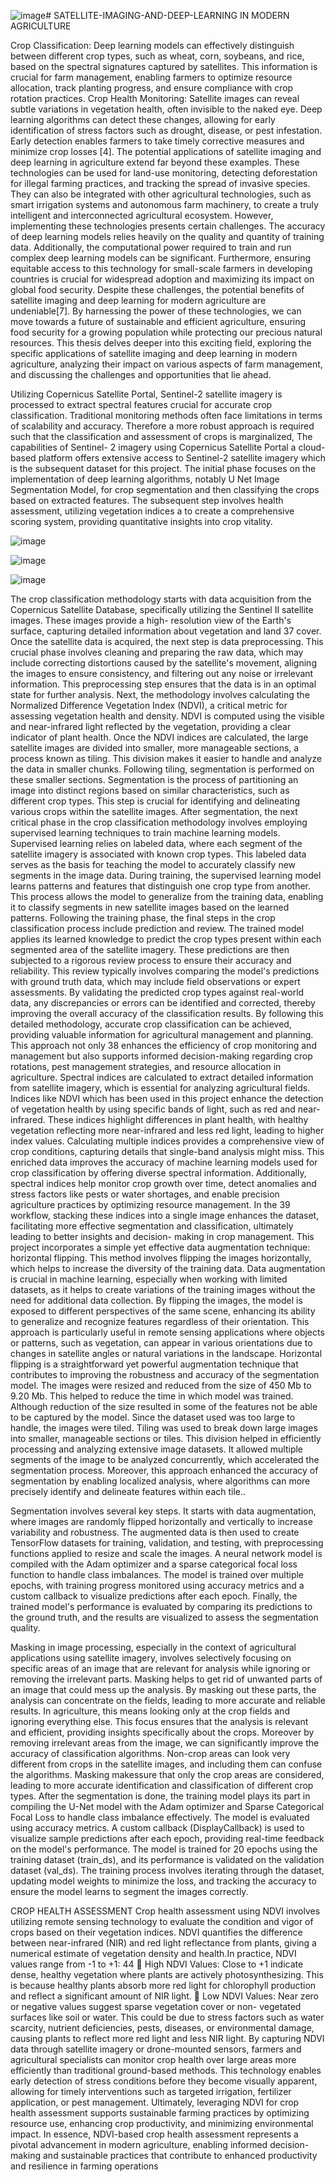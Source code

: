 ![image](https://github.com/user-attachments/assets/d15a09c6-36a3-4fa2-b836-a5b889a58f75)# SATELLITE-IMAGING-AND-DEEP-LEARNING IN MODERN AGRICULTURE



Crop Classification: Deep learning models can effectively distinguish between different 
crop types, such as wheat, corn, soybeans, and rice, based on the spectral signatures 
captured by satellites. This information is crucial for farm management, enabling farmers 
to optimize resource allocation, track planting progress, and ensure compliance with crop 
rotation practices.
 Crop Health Monitoring: Satellite images can reveal subtle variations in vegetation 
health, often invisible to the naked eye. Deep learning algorithms can detect these changes, 
allowing for early identification of stress factors such as drought, disease, or pest 
infestation. Early detection enables farmers to take timely corrective measures and 
minimize crop losses [4].
 The potential applications of satellite imaging and deep learning in agriculture extend far 
beyond these examples. These technologies can be used for land-use monitoring, detecting 
deforestation for illegal farming practices, and tracking the spread of invasive species. 
They can also be integrated with other agricultural technologies, such as smart irrigation 
systems and autonomous farm machinery, to create a truly intelligent and interconnected 
agricultural ecosystem.
 However, implementing these technologies presents certain challenges. The accuracy of 
deep learning models relies heavily on the quality and quantity of training data. 
Additionally, the computational power required to train and run complex deep learning 
models can be significant. Furthermore, ensuring equitable access to this technology for 
small-scale farmers in developing countries is crucial for widespread adoption and 
maximizing its impact on global food security. Despite these challenges, the potential 
benefits of satellite imaging and deep learning for modern agriculture are undeniable[7]. 
By harnessing the power of these technologies, we can move towards a future of 
sustainable and efficient agriculture, ensuring food security for a growing population while 
protecting our precious natural resources. This thesis delves deeper into this exciting field, 
exploring the specific applications of satellite imaging and deep learning in modern 
agriculture, analyzing their impact on various aspects of farm management, and discussing 
the challenges and opportunities that lie ahead.

 Utilizing Copernicus Satellite Portal, Sentinel-2 satellite imagery is processed to extract 
spectral features crucial for accurate crop classification. Traditional monitoring methods 
often face limitations in terms of scalability and accuracy. Therefore a more robust 
approach is required such that the classification and assessment of crops is marginalized, 
The capabilities of Sentinel- 2 imagery using Copernicus Satellite Portal a cloud-based 
platform offers extensive access to Sentinel-2 satellite imagery which is the subsequent 
dataset for this project.
 The initial phase focuses on the implementation of deep learning algorithms, notably U
Net Image Segmentation Model, for crop segmentation and then classifying the crops 
based on extracted features. The subsequent step involves health assessment, utilizing 
vegetation indices a to create a comprehensive scoring system, providing quantitative 
insights into crop vitality.

![image](https://github.com/user-attachments/assets/ae862c7b-fcff-40b5-b3d9-5c7cb662b0d9)

![image](https://github.com/user-attachments/assets/9e9ce00d-e663-4d7f-9d2b-f6d52beb9e99)

![image](https://github.com/user-attachments/assets/030f64a4-7b02-406a-903c-e8926ca9702b)



 The crop classification methodology starts with data acquisition from the Copernicus Satellite 
Database, specifically utilizing the Sentinel II satellite images. These images provide a high- 
resolution view of the Earth's surface, capturing detailed information about vegetation and land
 37
cover. Once the satellite data is acquired, the next step is data preprocessing. This crucial phase 
involves cleaning and preparing the raw data, which may include correcting distortions caused 
by the satellite's movement, aligning the images to ensure consistency, and filtering out any 
noise or irrelevant information. This preprocessing step ensures that the data is in an optimal 
state for further analysis.
 Next, the methodology involves calculating the Normalized Difference Vegetation Index 
(NDVI), a critical metric for assessing vegetation health and density. NDVI is computed using 
the visible and near-infrared light reflected by the vegetation, providing a clear indicator of plant 
health. Once the NDVI indices are calculated, the large satellite images are divided into smaller, 
more manageable sections, a process known as tiling. This division makes it easier to handle and 
analyze the data in smaller chunks. Following tiling, segmentation is performed on these smaller 
sections. Segmentation is the process of partitioning an image into distinct regions based on 
similar characteristics, such as different crop types. This step is crucial for identifying and 
delineating various crops within the satellite images.
 After segmentation, the next critical phase in the crop classification methodology involves 
employing supervised learning techniques to train machine learning models. Supervised learning 
relies on labeled data, where each segment of the satellite imagery is associated with known 
crop types. This labeled data serves as the basis for teaching the model to accurately classify 
new segments in the image data.
 During training, the supervised learning model learns patterns and features that distinguish one 
crop type from another. This process allows the model to generalize from the training data, 
enabling it to classify segments in new satellite images based on the learned patterns.
 Following the training phase, the final steps in the crop classification process include prediction 
and review. The trained model applies its learned knowledge to predict the crop types present 
within each segmented area of the satellite imagery. These predictions are then subjected to a 
rigorous review process to ensure their accuracy and reliability.
 This review typically involves comparing the model's predictions with ground truth data, which 
may include field observations or expert assessments. By validating the predicted crop types 
against real-world data, any discrepancies or errors can be identified and corrected, thereby 
improving the overall accuracy of the classification results.
 By following this detailed methodology, accurate crop classification can be achieved, providing 
valuable information for agricultural management and planning. This approach not only
 38
enhances the efficiency of crop monitoring and management but also supports informed
 decision-making regarding crop rotations, pest management strategies, and resource allocation 
in agriculture.
 Spectral indices are calculated to extract detailed information from satellite imagery, which is 
essential for analyzing agricultural fields. Indices like NDVI which has been used in this project 
enhance the detection of vegetation health by using specific bands of light, such as red and near- 
infrared. These indices highlight differences in plant health, with healthy vegetation reflecting 
more near-infrared and less red light, leading to higher index values. Calculating multiple 
indices provides a comprehensive view of crop conditions, capturing details that single-band 
analysis might miss. This enriched data improves the accuracy of machine learning models used 
for crop classification by offering diverse spectral information. Additionally, spectral indices 
help monitor crop growth over time, detect anomalies and stress factors like pests or water 
shortages, and enable precision agriculture practices by optimizing resource management. In the
 39
workflow, stacking these indices into a single image enhances the dataset, facilitating more 
effective segmentation and classification, ultimately leading to better insights and decision- 
making in crop management.
 This project incorporates a simple yet effective data augmentation technique: horizontal 
flipping. This method involves flipping the images horizontally, which helps to increase the 
diversity of the training data. Data augmentation is crucial in machine learning, especially when 
working with limited datasets, as it helps to create variations of the training images without the 
need for additional data collection. By flipping the images, the model is exposed to different 
perspectives of the same scene, enhancing its ability to generalize and recognize features 
regardless of their orientation. This approach is particularly useful in remote sensing 
applications where objects or patterns, such as vegetation, can appear in various orientations due 
to changes in satellite angles or natural variations in the landscape. Horizontal flipping is a 
straightforward yet powerful augmentation technique that contributes to improving the 
robustness and accuracy of the segmentation model.
 The images were resized and reduced from the size of 450 Mb to 9.20 Mb. This helped to reduce 
the time in which model was trained. Although reduction of the size resulted in some of the 
features not be able to be captured by the model.
 Since the dataset used was too large to handle, the images were tiled. Tiling was used to break 
down large images into smaller, manageable sections or tiles. This division helped in efficiently 
processing and analyzing extensive image datasets. It allowed multiple segments of the image to 
be analyzed concurrently, which accelerated the segmentation process. Moreover, this approach 
enhanced the accuracy of segmentation by enabling localized analysis, where algorithms can 
more precisely identify and delineate features within each tile..

 Segmentation involves several key steps. It starts with data augmentation, where images are 
randomly flipped horizontally and vertically to increase variability and robustness. The 
augmented data is then used to create TensorFlow datasets for training, validation, and testing, 
with preprocessing functions applied to resize and scale the images. A neural network model is 
compiled with the Adam optimizer and a sparse categorical focal loss function to handle class 
imbalances. The model is trained over multiple epochs, with training progress monitored using 
accuracy metrics and a custom callback to visualize predictions after each epoch. Finally, the 
trained model's performance is evaluated by comparing its predictions to the ground truth, and 
the results are visualized to assess the segmentation quality.

 Masking in image processing, especially in the context of agricultural applications using satellite 
imagery, involves selectively focusing on specific areas of an image that are relevant for 
analysis while ignoring or removing the irrelevant parts.
 Masking helps to get rid of unwanted parts of an image that could mess up the analysis. By 
masking out these parts, the analysis can concentrate on the fields, leading to more accurate and 
reliable results. In agriculture, this means looking only at the crop fields and ignoring everything 
else. This focus ensures that the analysis is relevant and efficient, providing insights specifically 
about the crops. Moreover by removing irrelevant areas from the image, we can significantly 
improve the accuracy of classification algorithms. Non-crop areas can look very different from 
crops in the satellite images, and including them can confuse the algorithms. Masking makessure 
that only the crop areas are considered, leading to more accurate identification and classification 
of different crop types. After the segmentation is done, the training model plays its part in compiling the U-Net model 
with the Adam optimizer and Sparse Categorical Focal Loss to handle class imbalance 
effectively. The model is evaluated using accuracy metrics. A custom callback 
(DisplayCallback) is used to visualize sample predictions after each epoch, providing real-time 
feedback on the model's performance. The model is trained for 20 epochs using the training 
dataset (train_ds), and its performance is validated on the validation dataset (val_ds). The 
training process involves iterating through the dataset, updating model weights to minimize the 
loss, and tracking the accuracy to ensure the model learns to segment the images correctly.

 CROP HEALTH ASSESSMENT
 Crop health assessment using NDVI involves utilizing remote sensing technology to evaluate the 
condition and vigor of crops based on their vegetation indices. NDVI quantifies the difference 
between near-infrared (NIR) and red light reflectance from plants, giving a numerical estimate 
of vegetation density and health.In practice, NDVI values range from -1 to +1:
 44
 High NDVI Values: Close to +1 indicate dense, healthy vegetation where plants 
are actively photosynthesizing. This is because healthy plants absorb more red light 
for chlorophyll production and reflect a significant amount of NIR light.
  Low NDVI Values: Near zero or negative values suggest sparse vegetation cover or 
non- vegetated surfaces like soil or water. This could be due to stress factors such as 
water scarcity, nutrient deficiencies, pests, diseases, or environmental damage, causing 
plants to reflect more red light and less NIR light.
 By capturing NDVI data through satellite imagery or drone-mounted sensors, farmers and 
agricultural specialists can monitor crop health over large areas more efficiently than traditional 
ground-based methods. This technology enables early detection of stress conditions before they 
become visually apparent, allowing for timely interventions such as targeted irrigation, 
fertilizer application, or pest management. Ultimately, leveraging NDVI for crop health 
assessment supports sustainable farming practices by optimizing resource use, enhancing crop 
productivity, and minimizing environmental impact.
 In essence, NDVI-based crop health assessment represents a pivotal advancement in modern 
agriculture, enabling informed decision-making and sustainable practices that contribute to 
enhanced productivity and resilience in farming operations



















